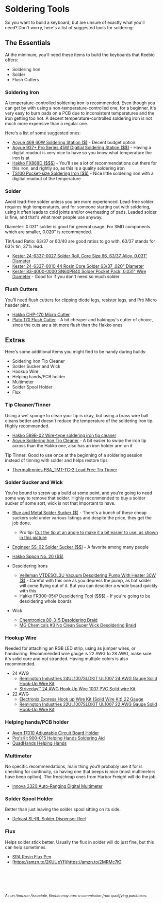 # Soldering Tools

So you want to build a keyboard, but are unsure of exactly what you'll need? Don't worry, here's a list of suggested tools for soldering:

## The Essentials

At the minimum, you'll need these items to build the keyboards that Keebio offers:

- Soldering Iron
- Solder
- Flush Cutters

### Soldering Iron

A temperature-controlled soldering iron is recommended. Even though you can get by with using a non-temperature-controlled one, for a beginner, it's very easy to burn pads on a PCB due to inconsistent temperatures and the iron getting too hot. A decent temperature-controlled soldering iron is not much more expensive than a regular one.

Here's a list of some suggested ones:

- [Aoyue 469 60W Soldering Station ($)](https://amzn.to/2lEaCWq) - Decent budget option
- [Aoyue 937+ Pro Series 45W Digitial Soldering Station ($$)](https://amzn.to/2yRIjNX) - Having a digital readout is very nice to have so you know what temperature the iron is at
- [Hakko FX888D ($$$)](https://amzn.to/2Kwb47s) - You'll see a lot of recommendations out there for this iron, and rightly so, as this is a quality soldering iron
- [TS100 Pocket-size Soldering Iron ($$)](https://amzn.to/2tYnM5m) - Nice little soldering iron with a digitial readout of the temperature

### Solder

Avoid lead-free solder unless you are more experienced. Lead-free solder requires high temperatures, and for someone starting out with soldering, using it often leads to cold joints and/or overheating of pads. Leaded solder is fine, and that's what most people use anyway.

Diameter: 0.031" solder is good for general usage. For SMD components which are smaller, 0.020" is recommended.

Tin/Lead Ratio: 63/37 or 60/40 are good ratios to go with. 63/37 stands for 63% tin, 37% lead.

- [Kester 24-6337-0027 Solder Roll, Core Size 66, 63/37 Alloy, 0.031" Diameter](https://amzn.to/2zcpvcl)
- [Kester 24-6337-0010 44 Rosin Core Solder 63/37 .020" Diameter](https://amzn.to/2KSbB3M)
- [Kester 83-4000-0000 SN60PB40 Solder Pocket Pack, 0.031" Wire Diameter](https://amzn.to/2u659LS) - Good for if you don't need so much solder

### Flush Cutters

You'll need flush cutters for clipping diode legs, resistor legs, and Pro Micro header pins.

- [Hakko CHP-170 Micro Cutter](https://amzn.to/2MOv8iE)
- [Plato 170 Flush Cutter](https://amzn.to/2KU815S) - A bit cheaper and bakingpy's cutter of choice, since the cuts are a bit more flush than the Hakko ones

## Extras

Here's some additional items you might find to be handy during builds:

- Soldering Iron Tip Cleaner
- Solder Sucker and Wick
- Hookup Wire
- Helping hands/PCB holder
- Multimeter
- Solder Spool Holder
- Flux

### Tip Cleaner/Tinner

Using a wet sponge to clean your tip is okay, but using a brass wire ball cleans better and doesn't reduce the temperature of the soldering iron tip. Highly recommended.

- [Hakko 599B-02 Wire-type soldering iron tip cleaner](https://amzn.to/2MT57id)
- [Aoyue Soldering Iron Tip Cleaner](https://amzn.to/2IY77Uj) - A bit easier to swipe the iron tip across than the Hakko one, also has an iron holder arm on it

Tip Tinner: Good to use once at the beginning of a soldering session instead of tinning with solder and helps restore tips

- [Thermaltronics FBA_TMT-TC-2 Lead Free Tip Tinner](https://amzn.to/2J45STC)

### Solder Sucker and Wick

You're bound to screw up a build at some point, and you're going to need some way to remove that solder. Highly recommended to buy a solder sucker of some sort, wick is not that important to have.

- [Blue and Metal Solder Sucker ($)](https://amzn.to/2MVlxXD) - There's a bunch of these cheap suckers sold under various listings and despite the price, they get the job done.
    - Pro tip: [Cut the tip at an angle to make it a bit easier to use, as shown in this picture](https://i.imgur.com/a2uIqMq.jpg)
- [Engineer SS-02 Solder Sucker ($$)](https://amzn.to/2m3s7jv) - A favorite among many people
- [Hakko Sppon No. 20 ($$)](http://www.hakko.com/english/products/hakko_sppon_tips.html)

- Desoldering Irons
    - [Velleman VTDESOL3U Vacuum Desoldering Pump With Heater 30W ($)](https://amzn.to/2IZZGMp) - Careful with this one as you depress the pump, as hot solder will come flying out of it. But you can desolder a whole board quickly with this
    - [Hakko FR300-05/P Desoldering Tool ($$$)](https://amzn.to/2MPWANd) - If you're going to be desoldering whole boards
- Wick
    - [Chemtronics 80-3-5 Desoldering Braid](https://amzn.to/2NvLheb)
    - [MG Chemicals #3 No Clean Super Wick Desoldering Braid](https://amzn.to/2tXrHzw)

### Hookup Wire

Needed for attaching an RGB LED strip, using as jumper wires, or handwiring. Recommended wire gauge is 22 AWG to 28 AWG, make sure it's solid core and not stranded. Having multiple colors is also recommended.

- 24 AWG
    - [Remington Industries 24UL1007SLDKIT UL1007 24 AWG Gauge Solid Hook-Up Wire Kit](https://amzn.to/2KSCaSW)
    - [Striveday™ 24 AWG Hook Up Wire 1007 PVC Solid wire Kit](https://amzn.to/2zfTP5X)
- 22 AWG
    - [Electronix Express Hook up Wire Kit (Solid Wire Kit) 22 Gauge](https://amzn.to/2KRj9QN)
    - [Remington Industries 22UL1007SLDKIT UL1007 22 AWG Gauge Solid Hook-Up Wire Kit](https://amzn.to/2tXw3Xa)

### Helping hands/PCB holder

- [Aven 17010 Adjustable Circuit Board Holder](https://amzn.to/2KDd6mT)
- [Pro'sKit 900-015 Helping Hands Soldering Aid](https://amzn.to/2lWEnlu)
- [QuadHands Helping Hands](https://amzn.to/2NtNUNL)

### Multimeter

No specific recommendations, main thing you'll probably use it for is checking for continuity, so having one that beeps is nice (most multimeters have beep option). The free/cheap ones from Harbor Freight will do the job.

- [Innova 3320 Auto-Ranging Digital Multimeter](https://amzn.to/2KzsKzT)

### Solder Spool Holder

Better than just leaving the solder spool sitting on its side.

- [Delcast SL-RL Solder Dispenser Reel](https://amzn.to/2u8bSoN)

### Flux

Helps solder stick better. Usually the flux in solder will do just fine, but this can help sometimes.

- [SRA Rosin Flux Pen](https://amzn.to/2KUUpYf)
- [https://amzn.to/2KUUpYf](https://amzn.to/2MRMc7K)

<br><br><br><br>

<sub>*As an Amazon Associate, Keebio may earn a commission from qualifying purchases.*</sub>